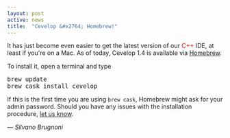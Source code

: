 ```yaml
---
layout: post
active: news
title:  "Cevelop &#x2764; Homebrew!"
---
```

It has just become even easier to get the latest version of our <span style="color:red;">C++</span> IDE, at least if you're on a Mac. As of today, Cevelop 1.4 is available via <a href="https://brew.sh/" target="_blank">Homebrew</a>.

To install it, open a terminal and type

<p><kbd>brew update</kbd><br/>
<kbd>brew cask install cevelop</kbd></p>

If this is the first time you are using <code>brew cask</code>, Homebrew might ask for your admin password. Should you have any issues with the installation procedure, [let us know](/contact).

<p class="pull-right">
  <em>&mdash; Silvano Brugnoni</em>
</p>
